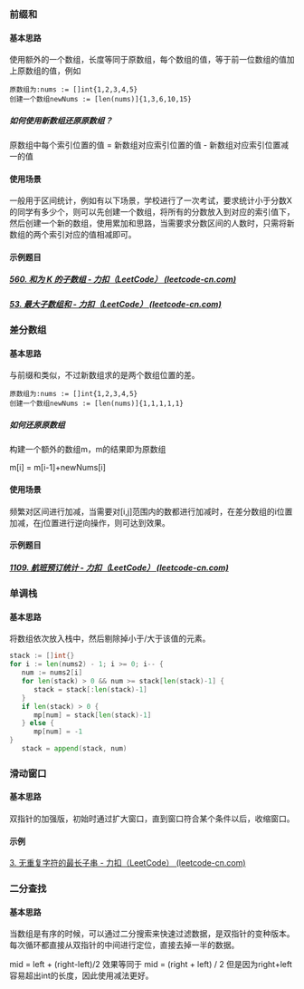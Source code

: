 ### 前缀和

#### 基本思路

使用额外的一个数组，长度等同于原数组，每个数组的值，等于前一位数组的值加上原数组的值，例如

```
原数组为:nums := []int{1,2,3,4,5}
创建一个数组newNums := [len(nums)]{1,3,6,10,15}
```

##### 如何使用新数组还原原数组？

原数组中每个索引位置的值 = 新数组对应索引位置的值 - 新数组对应索引位置减一的值

#### 使用场景

一般用于区间统计，例如有以下场景，学校进行了一次考试，要求统计小于分数X的同学有多少个，则可以先创建一个数组，将所有的分数放入到对应的索引值下，然后创建一个新的数组，使用累加和思路，当需要求分数区间的人数时，只需将新数组的两个索引对应的值相减即可。

#### 示例题目

##### [560. 和为 K 的子数组 - 力扣（LeetCode） (leetcode-cn.com)](https://leetcode-cn.com/problems/subarray-sum-equals-k/)

##### [53. 最大子数组和 - 力扣（LeetCode） (leetcode-cn.com)](https://leetcode-cn.com/problems/maximum-subarray/)

### 差分数组

#### 基本思路

与前缀和类似，不过新数组求的是两个数组位置的差。

```
原数组为:nums := []int{1,2,3,4,5}
创建一个数组newNums := [len(nums)]{1,1,1,1,1}
```

##### 如何还原原数组

构建一个额外的数组m，m的结果即为原数组

m[i] = m[i-1]+newNums[i]

#### 使用场景

频繁对区间进行加减，当需要对[i,j]范围内的数都进行加减时，在差分数组的i位置加减，在j位置进行逆向操作，则可达到效果。

#### 示例题目

##### [1109. 航班预订统计 - 力扣（LeetCode） (leetcode-cn.com)](https://leetcode-cn.com/problems/corporate-flight-bookings/)

### 单调栈

#### 基本思路

将数组依次放入栈中，然后剔除掉小于/大于该值的元素。

```go
stack := []int{}
for i := len(nums2) - 1; i >= 0; i-- {
   num := nums2[i]
   for len(stack) > 0 && num >= stack[len(stack)-1] {
      stack = stack[:len(stack)-1]
   }
   if len(stack) > 0 {
      mp[num] = stack[len(stack)-1]
   } else {
      mp[num] = -1
}
   stack = append(stack, num)

```


### 滑动窗口

#### 基本思路

双指针的加强版，初始时通过扩大窗口，直到窗口符合某个条件以后，收缩窗口。

#### 示例

[3. 无重复字符的最长子串 - 力扣（LeetCode） (leetcode-cn.com)](https://leetcode-cn.com/problems/longest-substring-without-repeating-characters/)

### 二分查找

#### 基本思路

当数组是有序的时候，可以通过二分搜索来快速过滤数据，是双指针的变种版本。每次循环都直接从双指针的中间进行定位，直接去掉一半的数据。

mid = left + (right-left)/2   效果等同于 mid = (right + left) / 2 但是因为right+left容易超出int的长度，因此使用减法更好。
